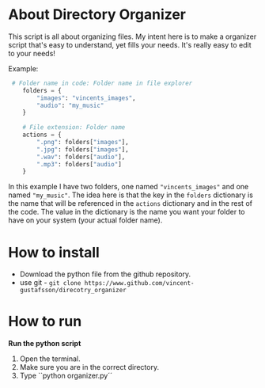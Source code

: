 # About Directory Organizer

This script is all about organizing files. My intent here is to make a organizer script that's easy to understand, yet fills your needs. It's really easy to edit to your needs!

Example:
```py
 # Folder name in code: Folder name in file explorer
    folders = {
	    "images": "vincents_images",
	    "audio": "my_music"
    }
    
    # File extension: Folder name
    actions = {
	    ".png": folders["images"],
	    ".jpg": folders["images"],
	    ".wav": folders["audio"],
	    ".mp3": folders["audio"]
    }
```
In this example I have two folders, one named ``"vincents_images"`` and one named ``"my_music"``. The idea here is that the key in the ``folders`` dictionary is the name that will be referenced in the ``actions`` dictionary and in the rest of the code. The value in the dictionary is the name you want your folder to have on your system (your actual folder name).


# How to install

 - Download the python file from the github repository.
 - use git - ``git clone https://www.github.com/vincent-gustafsson/direcotry_organizer``

# How to run

**Run the python script**

 1. Open the terminal.
 2. Make sure you are in the correct directory.
 3. Type ``python organizer.py´´
